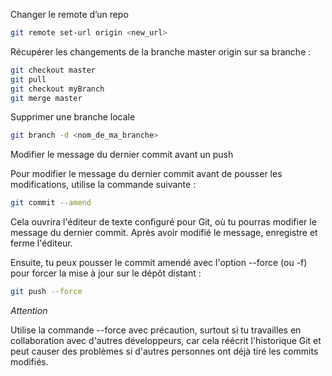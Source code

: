 Changer le remote d’un repo

``` bash 
git remote set-url origin <new_url>
``` 

Récupérer les changements de la branche master origin sur sa branche :

``` bash 
git checkout master
git pull
git checkout myBranch
git merge master
``` 

Supprimer une branche locale

``` bash 
git branch -d <nom_de_ma_branche>
``` 

Modifier le message du dernier commit avant un push

Pour modifier le message du dernier commit avant de pousser les modifications, utilise la commande suivante :

```bash
git commit --amend
```

Cela ouvrira l'éditeur de texte configuré pour Git, où tu pourras modifier le message du dernier commit. Après avoir modifié le message, enregistre et ferme l'éditeur.

Ensuite, tu peux pousser le commit amendé avec l'option --force (ou -f) pour forcer la mise à jour sur le dépôt distant :

```bash
git push --force
```

*_Attention_*

Utilise la commande --force avec précaution, surtout si tu travailles en collaboration avec d'autres développeurs, car cela réécrit l'historique Git et peut causer des problèmes si d'autres personnes ont déjà tiré les commits modifiés.